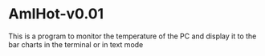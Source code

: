 # AmIHot-v0.01

This is a program to monitor the temperature of the PC and display it to the bar charts in the terminal or in text mode
